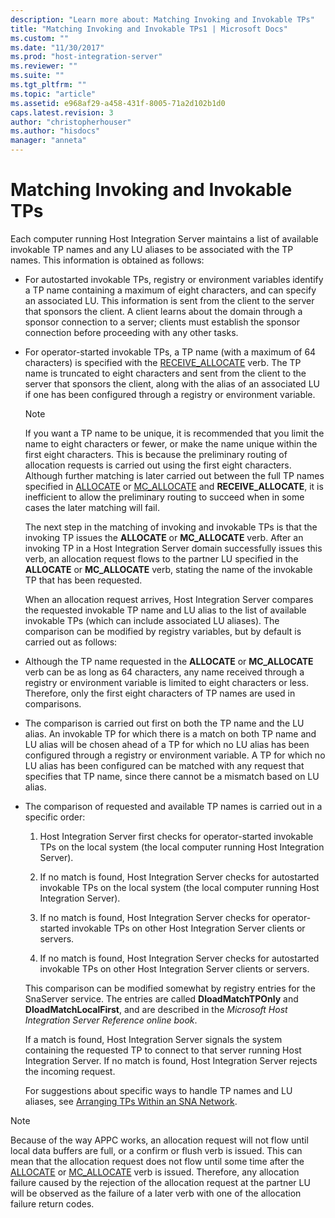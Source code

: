 ```yaml
---
description: "Learn more about: Matching Invoking and Invokable TPs"
title: "Matching Invoking and Invokable TPs1 | Microsoft Docs"
ms.custom: ""
ms.date: "11/30/2017"
ms.prod: "host-integration-server"
ms.reviewer: ""
ms.suite: ""
ms.tgt_pltfrm: ""
ms.topic: "article"
ms.assetid: e968af29-a458-431f-8005-71a2d102b1d0
caps.latest.revision: 3
author: "christopherhouser"
ms.author: "hisdocs"
manager: "anneta"
---
```

# Matching Invoking and Invokable TPs
Each computer running Host Integration Server maintains a list of available invokable TP names and any LU aliases to be associated with the TP names. This information is obtained as follows:  
  
- For autostarted invokable TPs, registry or environment variables identify a TP name containing a maximum of eight characters, and can specify an associated LU. This information is sent from the client to the server that sponsors the client. A client learns about the domain through a sponsor connection to a server; clients must establish the sponsor connection before proceeding with any other tasks.  
  
- For operator-started invokable TPs, a TP name (with a maximum of 64 characters) is specified with the [RECEIVE_ALLOCATE](./receive-allocate1.md) verb. The TP name is truncated to eight characters and sent from the client to the server that sponsors the client, along with the alias of an associated LU if one has been configured through a registry or environment variable.  
  
  > [!NOTE]
  >  If you want a TP name to be unique, it is recommended that you limit the name to eight characters or fewer, or make the name unique within the first eight characters. This is because the preliminary routing of allocation requests is carried out using the first eight characters. Although further matching is later carried out between the full TP names specified in [ALLOCATE](./allocate2.md) or [MC_ALLOCATE](./mc-allocate2.md) and **RECEIVE_ALLOCATE**, it is inefficient to allow the preliminary routing to succeed when in some cases the later matching will fail.  
  
  The next step in the matching of invoking and invokable TPs is that the invoking TP issues the **ALLOCATE** or **MC_ALLOCATE** verb. After an invoking TP in a Host Integration Server domain successfully issues this verb, an allocation request flows to the partner LU specified in the **ALLOCATE** or **MC_ALLOCATE** verb, stating the name of the invokable TP that has been requested.  
  
  When an allocation request arrives, Host Integration Server compares the requested invokable TP name and LU alias to the list of available invokable TPs (which can include associated LU aliases). The comparison can be modified by registry variables, but by default is carried out as follows:  
  
- Although the TP name requested in the **ALLOCATE** or **MC_ALLOCATE** verb can be as long as 64 characters, any name received through a registry or environment variable is limited to eight characters or less. Therefore, only the first eight characters of TP names are used in comparisons.  
  
- The comparison is carried out first on both the TP name and the LU alias. An invokable TP for which there is a match on both TP name and LU alias will be chosen ahead of a TP for which no LU alias has been configured through a registry or environment variable. A TP for which no LU alias has been configured can be matched with any request that specifies that TP name, since there cannot be a mismatch based on LU alias.  
  
- The comparison of requested and available TP names is carried out in a specific order:  
  
  1.  Host Integration Server first checks for operator-started invokable TPs on the local system (the local computer running Host Integration Server).  
  
  2.  If no match is found, Host Integration Server checks for autostarted invokable TPs on the local system (the local computer running Host Integration Server).  
  
  3.  If no match is found, Host Integration Server checks for operator-started invokable TPs on other Host Integration Server clients or servers.  
  
  4.  If no match is found, Host Integration Server checks for autostarted invokable TPs on other Host Integration Server clients or servers.  
  
  This comparison can be modified somewhat by registry entries for the SnaServer service. The entries are called **DloadMatchTPOnly** and **DloadMatchLocalFirst**, and are described in the *Microsoft Host Integration Server Reference online book*.  
  
  If a match is found, Host Integration Server signals the system containing the requested TP to connect to that server running Host Integration Server. If no match is found, Host Integration Server rejects the incoming request.  
  
  For suggestions about specific ways to handle TP names and LU aliases, see [Arranging TPs Within an SNA Network](../core/arranging-tps-within-an-sna-network2.md).  
  
> [!NOTE]
>  Because of the way APPC works, an allocation request will not flow until local data buffers are full, or a confirm or flush verb is issued. This can mean that the allocation request does not flow until some time after the [ALLOCATE](./allocate2.md) or [MC_ALLOCATE](./mc-allocate2.md) verb is issued. Therefore, any allocation failure caused by the rejection of the allocation request at the partner LU will be observed as the failure of a later verb with one of the allocation failure return codes.
